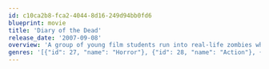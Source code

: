 ```yaml
---
id: c10ca2b8-fca2-4044-8d16-249d94bb0fd6
blueprint: movie
title: 'Diary of the Dead'
release_date: '2007-09-08'
overview: 'A group of young film students run into real-life zombies while filming a horror movie of their own.'
genres: '[{"id": 27, "name": "Horror"}, {"id": 28, "name": "Action"}, {"id": 878, "name": "Science Fiction"}]'
---
```

